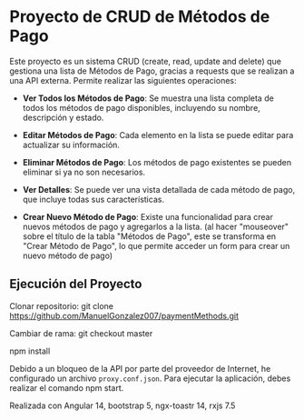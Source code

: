 # Proyecto de CRUD de Métodos de Pago

Este proyecto es un sistema CRUD (create, read, update and delete) que gestiona una lista de Métodos de Pago, gracias a requests que se realizan a una API externa. Permite realizar las siguientes operaciones:

- **Ver Todos los Métodos de Pago**: Se muestra una lista completa de todos los métodos de pago disponibles, incluyendo su nombre, descripción y estado.

- **Editar Métodos de Pago**: Cada elemento en la lista se puede editar para actualizar su información.

- **Eliminar Métodos de Pago**: Los métodos de pago existentes se pueden eliminar si ya no son necesarios.

- **Ver Detalles**: Se puede ver una vista detallada de cada método de pago, que incluye todas sus características.

- **Crear Nuevo Método de Pago**: Existe una funcionalidad para crear nuevos métodos de pago y agregarlos a la lista.
(al hacer "mouseover" sobre el título de la tabla "Métodos de Pago", este se transforma en "Crear Método de Pago", lo que permite acceder un form para crear un nuevo método de pago)

## Ejecución del Proyecto

Clonar repositorio: git clone https://github.com/ManuelGonzalez007/paymentMethods.git

Cambiar de rama: git checkout master

npm install

Debido a un bloqueo de la API por parte del proveedor de Internet, he configurado un archivo `proxy.conf.json`. Para ejecutar la aplicación, debes realizar el comando npm start.

Realizada con Angular 14, bootstrap 5, ngx-toastr 14, rxjs 7.5
